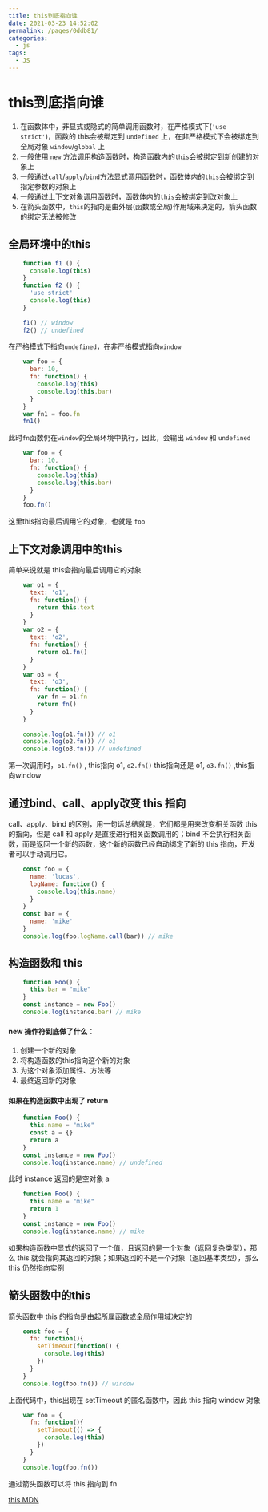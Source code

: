 ```yaml
---
title: this到底指向谁
date: 2021-03-23 14:52:02
permalink: /pages/0ddb81/
categories:
  - js
tags:
  - JS
---
```

# this到底指向谁
1. 在函数体中，非显式或隐式的简单调用函数时，在严格模式下(`'use strict'`)，函数的 this会被绑定到 `undefined` 上，在非严格模式下会被绑定到全局对象 `window`/`global` 上
2. 一般使用 `new` 方法调用构造函数时，构造函数内的`this`会被绑定到新创建的对象上
3. 一般通过`call`/`apply`/`bind`方法显式调用函数时，函数体内的`this`会被绑定到指定参数的对象上
4. 一般通过上下文对象调用函数时，函数体内的`this`会被绑定到改对象上
5. 在箭头函数中，`this`的指向是由外层(函数或全局)作用域来决定的，箭头函数的绑定无法被修改

## 全局环境中的this
```js
    function f1 () {
      console.log(this)
    }
    function f2 () {
      'use strict'
      console.log(this)
    }
    
    f1() // window
    f2() // undefined
```

在严格模式下指向`undefined`，在非严格模式指向`window`

```js
    var foo = {
      bar: 10,
      fn: function() {
        console.log(this)
        console.log(this.bar)
      }
    }
    var fn1 = foo.fn
    fn1()
```

此时`fn`函数仍在`window`的全局环境中执行，因此，会输出 `window` 和 `undefined`

```js
    var foo = {
      bar: 10,
      fn: function() {
        console.log(this)
        console.log(this.bar)
      }
    }
    foo.fn()
```
这里this指向最后调用它的对象，也就是 `foo`

## 上下文对象调用中的this
简单来说就是 this会指向最后调用它的对象

```js
    var o1 = {
      text: 'o1',
      fn: function() {
        return this.text
      }
    }
    var o2 = {
      text: 'o2',
      fn: function() {
        return o1.fn()
      }
    }
    var o3 = {
      text: 'o3',
      fn: function() {
        var fn = o1.fn
        return fn()
      }
    }
    
    console.log(o1.fn()) // o1
    console.log(o2.fn()) // o1
    console.log(o3.fn()) // undefined
```
第一次调用时，`o1.fn()` , this指向 o1, `o2.fn()` this指向还是 o1, `o3.fn()` ,this指向window

## 通过bind、call、apply改变 this 指向
call、apply、bind 的区别，用一句话总结就是，它们都是用来改变相关函数 this 的指向，但是 call 和 apply 是直接进行相关函数调用的；bind 不会执行相关函数，而是返回一个新的函数，这个新的函数已经自动绑定了新的 this 指向，开发者可以手动调用它。

```js
    const foo = {
      name: 'lucas',
      logName: function() {
        console.log(this.name)
      }
    }
    const bar = {
      name: 'mike'
    }
    console.log(foo.logName.call(bar)) // mike
```

## 构造函数和 this
```js
    function Foo() {
      this.bar = "mike"
    }
    const instance = new Foo()
    console.log(instance.bar) // mike
```
#### new 操作符到底做了什么：
1. 创建一个新的对象
2. 将构造函数的this指向这个新的对象
3. 为这个对象添加属性、方法等
4. 最终返回新的对象

#### 如果在构造函数中出现了 return
```js
    function Foo() {
      this.name = "mike"
      const a = {}
      return a
    }
    const instance = new Foo()
    console.log(instance.name) // undefined
```
此时 instance 返回的是空对象 a

```js
    function Foo() {
      this.name = "mike"
      return 1
    }
    const instance = new Foo()
    console.log(instance.name) // mike
```
如果构造函数中显式的返回了一个值，且返回的是一个对象（返回复杂类型），那么 this 就会指向其返回的对象；如果返回的不是一个对象（返回基本类型），那么 this 仍然指向实例

## 箭头函数中的this
箭头函数中 this 的指向是由起所属函数或全局作用域决定的

```js
    const foo = {
      fn: function(){
        setTimeout(function() {
          console.log(this)
        })
      }
    }
    console.log(foo.fn()) // window
```
上面代码中，this出现在 setTimeout 的匿名函数中，因此 this 指向 window 对象

```js
    var foo = {
      fn: function(){
        setTimeout(() => {
          console.log(this)
        })
      }
    }
    console.log(foo.fn())
```
通过箭头函数可以将 this 指向到 fn


[this MDN](https://developer.mozilla.org/zh-CN/docs/Web/JavaScript/Reference/Operators/this)
